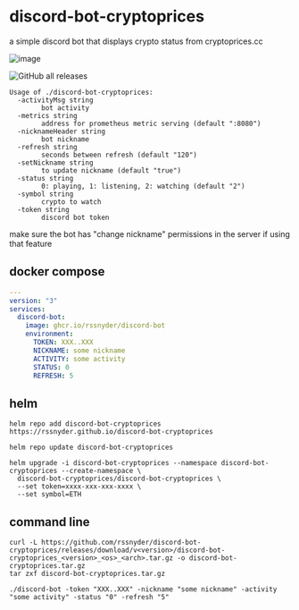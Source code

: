 # discord-bot-cryptoprices

a simple discord bot that displays crypto status from cryptoprices.cc

![image](https://user-images.githubusercontent.com/7338312/172267762-4a725451-ac86-4f81-aa3a-6ddd88e7967c.png)

![GitHub all releases](https://img.shields.io/github/downloads/rssnyder/discord-bot/total?style=flat-square)

```text
Usage of ./discord-bot-cryptoprices:
  -activityMsg string
        bot activity
  -metrics string
        address for prometheus metric serving (default ":8080")
  -nicknameHeader string
        bot nickname
  -refresh string
        seconds between refresh (default "120")
  -setNickname string
        to update nickname (default "true")
  -status string
        0: playing, 1: listening, 2: watching (default "2")
  -symbol string
        crypto to watch
  -token string
        discord bot token
```

make sure the bot has "change nickname" permissions in the server if using that feature

## docker compose

```yaml
---
version: "3"
services:
  discord-bot:
    image: ghcr.io/rssnyder/discord-bot
    environment:
      TOKEN: XXX..XXX
      NICKNAME: some nickname
      ACTIVITY: some activity
      STATUS: 0
      REFRESH: 5
```

## helm

```
helm repo add discord-bot-cryptoprices https://rssnyder.github.io/discord-bot-cryptoprices

helm repo update discord-bot-cryptoprices

helm upgrade -i discord-bot-cryptoprices --namespace discord-bot-cryptoprices --create-namespace \
  discord-bot-cryptoprices/discord-bot-cryptoprices \
  --set token=xxxx-xxx-xxx-xxxx \
  --set symbol=ETH
```

## command line

```shell
curl -L https://github.com/rssnyder/discord-bot-cryptoprices/releases/download/v<version>/discord-bot-cryptoprices_<version>_<os>_<arch>.tar.gz -o discord-bot-cryptoprices.tar.gz
tar zxf discord-bot-cryptoprices.tar.gz

./discord-bot -token "XXX..XXX" -nickname "some nickname" -activity "some activity" -status "0" -refresh "5"
```
